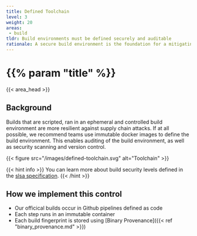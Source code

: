 ```yaml
---
title: Defined Toolchain
level: 3
weight: 20
areas: 
 - build
tldr: Build environments must be defined securely and auditable
rationale: A secure build environment is the foundation for a mitigating software supply chain attacks.  Build environments defined as code protect against interference that can happen in the build and distribution processes.
---
```

# {{% param "title" %}}
{{< area_head >}}

## Background
Builds that are scripted, ran in an ephemeral and controlled build environment
are more resilient against supply chain attacks.  If at all possible, we
recommend teams use immutable docker images to define the build environment.
This enables auditing of the build environment, as well as security scanning and
version control.

{{< figure src="/images/defined-toolchain.svg" alt="Toolchain" >}}

{{< hint info >}}
You can learn more about build security levels defined in the [slsa specification](https://slsa.dev/spec/v0.1/requirements#scripted-build).
{{< /hint >}}

## How we implement this control

* Our officical builds occur in Github pipelines defined as code
* Each step runs in an immutable container
* Each build fingerprint is stored using [Binary Provenance]({{< ref "binary_provenance.md" >}})